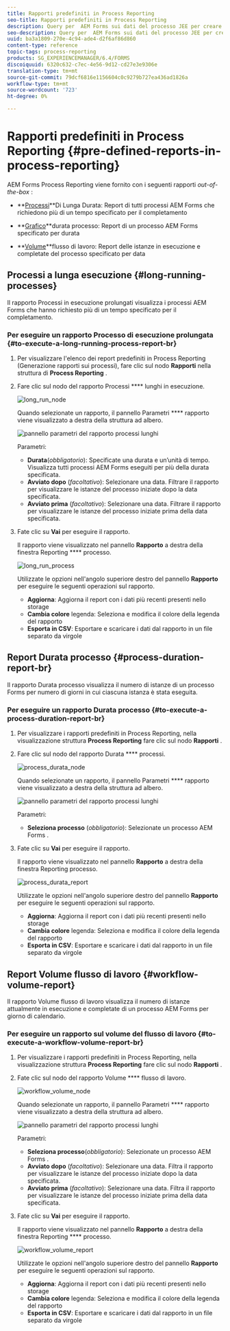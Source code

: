```yaml
---
title: Rapporti predefiniti in Process Reporting
seo-title: Rapporti predefiniti in Process Reporting
description: Query per  AEM Forms sui dati del processo JEE per creare rapporti su processi in esecuzione prolungati, durata del processo e volume del flusso di lavoro
seo-description: Query per  AEM Forms sui dati del processo JEE per creare rapporti su processi in esecuzione prolungati, durata del processo e volume del flusso di lavoro
uuid: ba3a1809-270e-4c94-ade4-d2f6af86d860
content-type: reference
topic-tags: process-reporting
products: SG_EXPERIENCEMANAGER/6.4/FORMS
discoiquuid: 6320c632-c7ec-4e56-9d12-cd27e3e9306e
translation-type: tm+mt
source-git-commit: 79dcf6816e1156604c0c9279b727ea436ad1826a
workflow-type: tm+mt
source-wordcount: '723'
ht-degree: 0%

---
```



# Rapporti predefiniti in Process Reporting {#pre-defined-reports-in-process-reporting}

 AEM Forms Process Reporting viene fornito con i seguenti rapporti *out-of-the-box* :

* **[Processi](/help/forms/using/process-reporting/pre-defined-reports-in-process-reporting.md#p-long-running-processes-p)**Di Lunga Durata: Report di tutti  processi AEM Forms che richiedono più di un tempo specificato per il completamento

* **[Grafico](/help/forms/using/process-reporting/pre-defined-reports-in-process-reporting.md#p-process-duration-report-br-p)**durata processo: Report di un processo AEM Forms  specificato per durata

* **[Volume](/help/forms/using/process-reporting/pre-defined-reports-in-process-reporting.md#p-workflow-volume-report-p)**flusso di lavoro: Report delle istanze in esecuzione e completate del processo specificato per data

## Processi a lunga esecuzione {#long-running-processes}

Il rapporto Processi in esecuzione prolungati visualizza i processi AEM Forms  che hanno richiesto più di un tempo specificato per il completamento.

### Per eseguire un rapporto Processo di esecuzione prolungata {#to-execute-a-long-running-process-report-br}

1. Per visualizzare l&#39;elenco dei report predefiniti in Process Reporting (Generazione rapporti sui processi), fare clic sul nodo **Rapporti** nella struttura di **Process Reporting** .
1. Fare clic sul nodo del rapporto Processi **** lunghi in esecuzione.

   ![long_run_node](assets/long_running_node.png)

   Quando selezionate un rapporto, il pannello Parametri **** rapporto viene visualizzato a destra della struttura ad albero.

   ![pannello parametri del rapporto processi lunghi](assets/report_parameters_panel.png)

   Parametri:

   * **Durata**(*obbligatorio*): Specificate una durata e un’unità di tempo. Visualizza tutti  processi AEM Forms eseguiti per più della durata specificata.
   * **Avviato dopo** (*facoltativo*): Selezionare una data. Filtrare il rapporto per visualizzare le istanze del processo iniziate dopo la data specificata.
   * **Avviato prima** (*facoltativo*): Selezionare una data. Filtrare il rapporto per visualizzare le istanze del processo iniziate prima della data specificata.

1. Fate clic su **Vai** per eseguire il rapporto.

   Il rapporto viene visualizzato nel pannello **Rapporto** a destra della finestra Reporting **** processo.

   ![long_run_process](assets/long_running_processes.png)

   Utilizzate le opzioni nell&#39;angolo superiore destro del pannello **Rapporto** per eseguire le seguenti operazioni sul rapporto.

   * **Aggiorna**: Aggiorna il report con i dati più recenti presenti nello storage
   * **Cambia colore** legenda: Seleziona e modifica il colore della legenda del rapporto
   * **Esporta in CSV**: Esportare e scaricare i dati dal rapporto in un file separato da virgole

## Report Durata processo {#process-duration-report-br}

Il rapporto Durata processo visualizza il numero di istanze di un processo Forms per numero di giorni in cui ciascuna istanza è stata eseguita.

### Per eseguire un rapporto Durata processo {#to-execute-a-process-duration-report-br}

1. Per visualizzare i rapporti predefiniti in Process Reporting, nella visualizzazione struttura **Process Reporting** fare clic sul nodo **Rapporti** .
1. Fare clic sul nodo del rapporto Durata **** processi.

   ![process_durata_node](assets/process_duration_node.png)

   Quando selezionate un rapporto, il pannello Parametri **** rapporto viene visualizzato a destra della struttura ad albero.

   ![pannello parametri del rapporto processi lunghi](assets/process_duration_params.png)

   Parametri:

   * **Seleziona processo** (*obbligatorio*): Selezionate un processo AEM Forms .

1. Fate clic su **Vai** per eseguire il rapporto.

   Il rapporto viene visualizzato nel pannello **Rapporto** a destra della finestra Reporting processo.

   ![process_durata_report](assets/process_duration_report.png)

   Utilizzate le opzioni nell&#39;angolo superiore destro del pannello **Rapporto** per eseguire le seguenti operazioni sul rapporto.

   * **Aggiorna**: Aggiorna il report con i dati più recenti presenti nello storage
   * **Cambia colore** legenda: Seleziona e modifica il colore della legenda del rapporto
   * **Esporta in CSV**: Esportare e scaricare i dati dal rapporto in un file separato da virgole

## Report Volume flusso di lavoro {#workflow-volume-report}

Il rapporto Volume flusso di lavoro visualizza il numero di istanze attualmente in esecuzione e completate di un processo AEM Forms  per giorno di calendario.

### Per eseguire un rapporto sul volume del flusso di lavoro {#to-execute-a-workflow-volume-report-br}

1. Per visualizzare i rapporti predefiniti in Process Reporting, nella visualizzazione struttura **Process Reporting** fare clic sul nodo **Rapporti** .
1. Fate clic sul nodo del rapporto Volume **** flusso di lavoro.

   ![workflow_volume_node](assets/workflow_volume_node.png)

   Quando selezionate un rapporto, il pannello Parametri **** rapporto viene visualizzato a destra della struttura ad albero.

   ![pannello parametri del rapporto processi lunghi](assets/workflow_volume_params.png)

   Parametri:

   * **Seleziona processo**(*obbligatorio*): Selezionate un processo AEM Forms .
   * **Avviato dopo** (*facoltativo*): Selezionare una data. Filtra il rapporto per visualizzare le istanze del processo iniziate dopo la data specificata.
   * **Avviato prima** (*facoltativo*): Selezionare una data. Filtra il rapporto per visualizzare le istanze del processo iniziate prima della data specificata.

1. Fate clic su **Vai** per eseguire il rapporto.

   Il rapporto viene visualizzato nel pannello **Rapporto** a destra della finestra Reporting **** processo.

   ![workflow_volume_report](assets/workflow_volume_report.png)

   Utilizzate le opzioni nell&#39;angolo superiore destro del pannello **Rapporto** per eseguire le seguenti operazioni sul rapporto.

   * **Aggiorna**: Aggiorna il report con i dati più recenti presenti nello storage
   * **Cambia colore** legenda: Seleziona e modifica il colore della legenda del rapporto
   * **Esporta in CSV**: Esportare e scaricare i dati dal rapporto in un file separato da virgole

